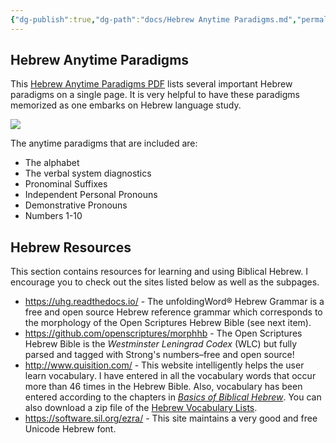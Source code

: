 ```yaml
---
{"dg-publish":true,"dg-path":"docs/Hebrew Anytime Paradigms.md","permalink":"/docs/hebrew-anytime-paradigms/","noteIcon":"","created":"","updated":""}
---
```



## Hebrew Anytime Paradigms

This [Hebrew Anytime Paradigms PDF](https://github.com/jag3773/ekfocus/raw/main/src/site/attachments/Hebrew-Anytime-Paradigms.pdf) lists several important Hebrew paradigms on a single page. It is very helpful to have these paradigms memorized as one embarks on Hebrew language study.

<a href="https://github.com/jag3773/ekfocus/raw/main/src/site/attachments/Hebrew-Anytime-Paradigms.pdf"><img src="/img/user/archive/attachments/ekfocus.com/hebrew-anytime-paradigms.png" /></a>

The anytime paradigms that are included are:

- The alphabet
- The verbal system diagnostics
- Pronominal Suffixes
- Independent Personal Pronouns
- Demonstrative Pronouns
- Numbers 1-10

## Hebrew Resources

This section contains resources for learning and using Biblical Hebrew. I encourage you to check out the sites listed below as well as the subpages.

- https://uhg.readthedocs.io/ - The unfoldingWord® Hebrew Grammar is a free and open source Hebrew reference grammar which corresponds to the morphology of the Open Scriptures Hebrew Bible (see next item).
- https://github.com/openscriptures/morphhb - The Open Scriptures Hebrew Bible is the _Westminster Leningrad Codex_ (WLC) but fully parsed and tagged with Strong's numbers–free and open source!
- http://www.quisition.com/ - This website intelligently helps the user learn vocabulary. I have entered in all the vocabulary words that occur more than 46 times in the Hebrew Bible. Also, vocabulary has been entered according to the chapters in [_Basics of Biblical Hebrew_](https://www.amazon.com/Basics-Biblical-Hebrew-Grammar-Second/dp/0310520673/). You can also download a zip file of the [Hebrew Vocabulary Lists](/zip/HebrewVocabularyLists.zip).
- https://software.sil.org/ezra/ - This site maintains a very good and free Unicode Hebrew font.
